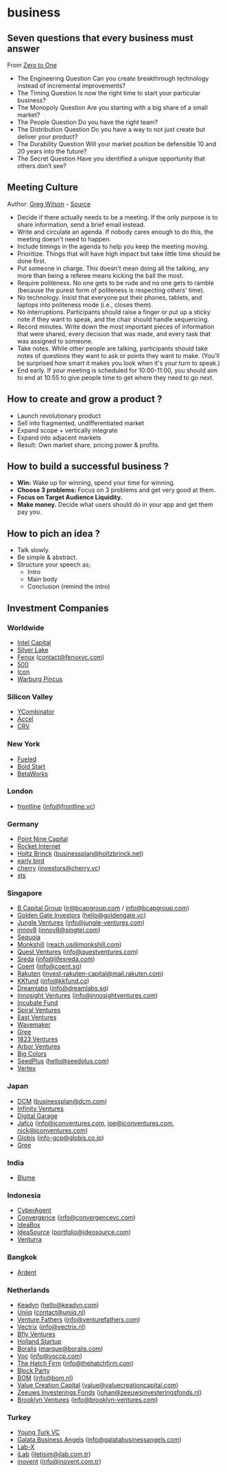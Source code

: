 # business

## Seven questions that every business must answer

From [Zero to One](./books/zero-to-one.md)

* The Engineering Question Can you create breakthrough technology instead of incremental improvements?
* The Timing Question Is now the right time to start your particular business?
* The Monopoly Question Are you starting with a big share of a small market?
* The People Question Do you have the right team?
* The Distribution Question Do you have a way to not just create but deliver your product?
* The Durability Question Will your market position be defensible 10 and 20 years into the future?
* The Secret Question Have you identified a unique opportunity that others don’t see?

## Meeting Culture

Author: [Greg Wilson](http://third-bit.com/) - [Source](https://mobile.twitter.com/gvwilson/status/994553693772099589)

* Decide if there actually needs to be a meeting. If the only purpose is to share information, send a brief email instead.
* Write and circulate an agenda.  If nobody cares enough to do this, the meeting doesn't need to happen.
* Include timings in the agenda to help you keep the meeting moving.
* Prioritize. Things that will have high impact but take little time should be done first.
* Put someone in charge. This doesn't mean doing all the talking, any more than being a referee means kicking the ball the most.
* Require politeness. No one gets to be rude and no one gets to ramble (because the purest form of politeness is respecting others' time).
* No technology. Insist that everyone put their phones, tablets, and laptops into politeness mode (i.e., closes them).
* No interruptions. Participants should raise a finger or put up a sticky note if they want to speak, and the chair should handle sequencing.
* Record minutes.  Write down the most important pieces of information that were shared, every decision that was made, and every task that was assigned to someone.
* Take notes.  While other people are talking, participants should take notes of questions they want to ask or points they want to make.  (You'll be surprised how smart it makes you look when it's your turn to speak.)
* End early. If your meeting is scheduled for 10:00-11:00, you should aim to end at 10:55 to give people time to get where they need to go next.

## How to create and grow a product ?

* Launch revolutionary product
* Sell into fragmented, undifferentiated market
* Expand scope + vertically integrate
* Expand into adjacent markets
* Result: Own market share, pricing power & profits.

## How to build a successful business ?

* **Win:** Wake up for winning, spend your time for winning. 
* **Choose 3 problems:** Focus on 3 problems and get very good at them.
* **Focus on Target Audience Liquidity.**
* **Make money.** Decide what users should do in your app and get them pay you.

## How to pich an idea ?

* Talk slowly.
* Be simple & abstract.
* Structure your speech as;
  * Intro
  * Main body
  * Conclusion (remind the intro)

## Investment Companies

### Worldwide

* [Intel Capital](http://www.intelcapital.com/)
* [Silver Lake](http://www.silverlake.com/)
* [Fenox](http://www.fenoxvc.com/contact-us/) (contact@fenoxvc.com)
* [500](https://500.co/)
* [Icon](http://iconventures.com) 
* [Warburg Pincus](http://www.warburgpincus.com/)

### Silicon Valley

* [YCombinator](https://ycombinator.com)
* [Accel](https://www.accel.com)
* [CRV](https://www.crv.com)

### New York

* [Fueled](https://fueled.com/)
* [Bold Start](http://www.boldstart.vc/)
* [BetaWorks](https://betaworks.com/)

### London

* [frontline](http://frontline.vc) (info@frontline.vc)

### Germany

* [Point Nine Capital](http://www.pointninecap.com/)
* [Rocket Internet](https://www.rocket-internet.com/)
* [Holtz Brinck](https://www.holtzbrinck-ventures.com/) (businessplan@holtzbrinck.net)
* [early bird](https://www.earlybird.com)
* [cherry](http://www.cherry.vc/) (investors@cherry.vc)
* [sts](http://www.sts-ventures.de/)

### Singapore

* [B Capital Group](https://bcapgroup.com/) (ir@bcapgroup.com / info@bcapgroup.com)
* [Golden Gate Investors](http://goldengate.vc/investors/) (hello@goldengate.vc)
* [Jungle Ventures](http://www.jungle-ventures.com/) (info@jungle-ventures.com)
* [innov8](http://innov8.singtel.com) (innov8@singtel.com)
* [Sequoia](https://www.sequoiacap.com/)
* [Monkshill](http://www.monkshill.com/) (reach.us@monkshill.com)
* [Quest Ventures](https://www.questventures.com/) (info@questventures.com)
* [Sreda](http://sreda.vc/) (info@lifesreda.com)
* [Coent](http://coent.sg) (info@coent.sg)
* [Rakuten](https://capital.rakuten.com/) (invest-rakuten-capital@mail.rakuten.com)
* [KKfund](http://kkfund.co) (info@kkfund.co)
* [Dreamlabs](http://dreamlabs.sg) (info@dreamlabs.sg)
* [Innosight Ventures](http://www.innosightventures.com/) (info@innosightventures.com)
* [Incubate Fund](http://incubatefund.com/en/)
* [Spiral Ventures](https://spiral-ventures.com/)
* [East Ventures](https://east.vc)
* [Wavemaker](http://wavemaker.vc/#intro)
* [Gree](https://www.greeventures.com/en/) 
* [1823 Ventures](https://www.1823ventures.com)
* [Arbor Ventures](http://www.arborventures.com/)
* [Big Colors](http://bigcolors.com/)
* [SeedPlus](http://www.seedplus.com/) (hello@seedplus.com)
* [Vertex](http://www.vertexventures.com/)


### Japan

* [DCM](https://www.dcm.com) (businessplan@dcm.com)
* [Infinity Ventures](http://www.infinityventures.com/)
* [Digital Garage](http://www.garage.co.jp/en/)
* [Jafco](http://www.jafco.com/) (info@iconventures.com, joe@iconventures.com, nick@iconventures.com)
* [Globis](http://www.globiscapital.co.jp/en/) (info-gcp@globis.co.jp)
* [Gree](https://www.greeventures.com/en/) 

### India

* [Blume](http://blume.vc/)

### Indonesia

* [CyberAgent](http://www.cyberagentventures.com/)
* [Convergence](http://www.convergencevc.com/) (info@convergencevc.com)
* [IdeaBox](http://ideabox.co.id/)
* [IdeaSource](http://ideasource.com) (portfolio@ideosource.com)
* [Venturra](http://venturra.com)

### Bangkok

* [Ardent](http://www.ardentcapital.com/ardent/)

### Netherlands

* [Keadyn](http://www.keadyn.com/) (hello@keadyn.com)
* [Uniiq](https://uniiq.nl) (contact@uniiq.nl)
* [Venture Fathers](http://www.venturefathers.com/) (info@venturefathers.com)
* [Vectrix](https://www.vectrix.nl/en/contact/) (info@vectrix.nl)
* [Bfly Ventures](http://www.bfly.vc/)
* [Holland Startup](https://www.hollandstartup.com)
* [Boralis](http://boralis.com) (marque@boralis.com)
* [Voc](http://www.voccp.com/) (info@voccp.com)
* [The Hatch Firm](http://thehatchfirm.com/) (info@thehatchfirm.com)
* [Block Party](http://blckprty.com/)
* [BOM](http://bom.nl) (info@bom.nl)
* [Value Creation Capital](http://valuecreationcapital.com) (value@valuecreationcapital.com)
* [Zeeuws Investerings Fonds](http://zeeuwsinvesteringsfonds.nl) (johan@zeeuwsinvesteringsfonds.nl)
* [Brooklyn Ventures](https://www.brooklyn-ventures.com/) (info@brooklyn-ventures.com)

### Turkey

* [Young Turk VC](http://www.youngturkvc.com/)
* [Galata Business Angels](http://www.galatabusinessangels.com/) (info@galatabusinessangels.com)
* [Lab-X](http://lab-x.org/)
* [iLab](http://www.ilab.com.tr/) (iletisim@ilab.com.tr)
* [inovent](http://www.inovent.com.tr/) (info@inovent.com.tr)
